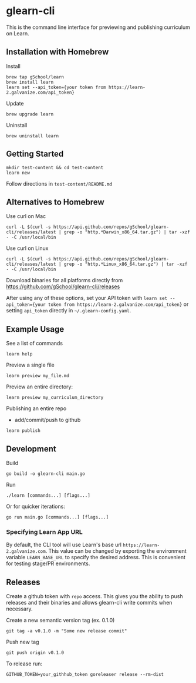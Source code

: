 # glearn-cli

This is the command line interface for previewing and publishing curriculum on Learn.

## Installation with Homebrew

Install
```
brew tap gSchool/learn
brew install learn
learn set --api_token={your token from https://learn-2.galvanize.com/api_token}
```

Update
```
brew upgrade learn
```

Uninstall
```
brew uninstall learn
```

## Getting Started

```
mkdir test-content && cd test-content
learn new
```
Follow directions in `test-content/README.md`

## Alternatives to Homebrew

Use curl on Mac
```
curl -L $(curl -s https://api.github.com/repos/gSchool/glearn-cli/releases/latest | grep -o "http.*Darwin_x86_64.tar.gz") | tar -xzf - -C /usr/local/bin
```

Use curl on Linux
```
curl -L $(curl -s https://api.github.com/repos/gSchool/glearn-cli/releases/latest | grep -o "http.*Linux_x86_64.tar.gz") | tar -xzf - -C /usr/local/bin
```

Download binaries for all platforms directly from
https://github.com/gSchool/glearn-cli/releases

After using any of these options, set your API token with
`learn set --api_token={your token from https://learn-2.galvanize.com/api_token}` or setting `api_token` directly in `~/.glearn-config.yaml`.

## Example Usage

See a list of commands
```
learn help
```

Preview a single file
```
learn preview my_file.md
```

Preview an entire directory:
```
learn preview my_curriculum_directory
```

Publishing an entire repo
* add/commit/push to github
```
learn publish
```

## Development
Build
```
go build -o glearn-cli main.go
```

Run
```
./learn [commands...] [flags...]
```

Or for quicker iterations:
```
go run main.go [commands...] [flags...]
```

### Specifying Learn App URL

By default, the CLI tool will use Learn's base url `https://learn-2.galvanize.com`. This value can be changed by exporting the environment variable `LEARN_BASE_URL` to specify the desired address. This is convenient for testing stage/PR environments.

## Releases

Create a github token with `repo` access. This gives you the ability to push releases and their binaries and allows glearn-cli write commits when necessary.

Create a new semantic version tag (ex. 0.1.0)
```
git tag -a v0.1.0 -m "Some new release commit"
```

Push new tag
```
git push origin v0.1.0
```

To release run:
```
GITHUB_TOKEN=your_githhub_token goreleaser release --rm-dist
```
